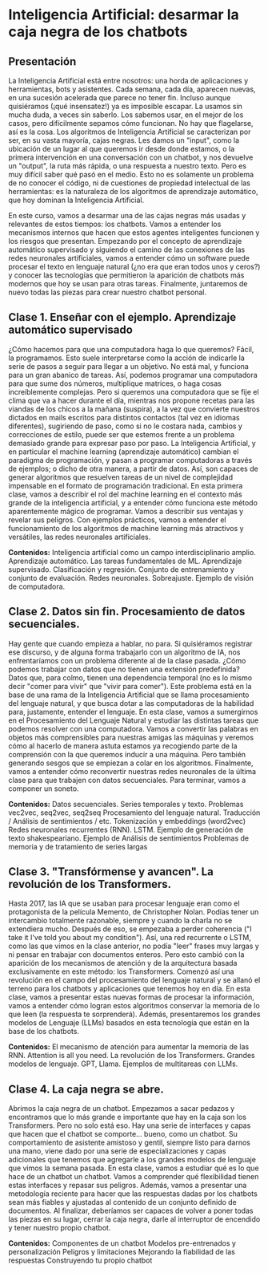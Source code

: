 # Inteligencia Artificial: desarmar la caja negra de los chatbots

## Presentación
La Inteligencia Artificial está entre nosotros: una horda de aplicaciones y herramientas, bots y asistentes. Cada semana, cada día, aparecen nuevas, en una sucesión acelerada que parece no tener fin. Incluso aunque quisiéramos (¡qué insensatez!) ya es imposible escapar. 
La usamos sin mucha duda, a veces sin saberlo. Los sabemos usar, en el mejor de los casos, pero difícilmente sepamos cómo funcionan. No hay que flagelarse, así es la cosa. Los algoritmos de Inteligencia Artificial se caracterizan por ser, en su vasta mayoría, cajas negras. Les damos un "input", como la ubicación de un lugar al que queremos ir desde donde estamos, o la primera intervención en una conversación con un chatbot, y nos devuelve un "output", la ruta más rápida, o una respuesta a nuestro texto. Pero es muy difícil saber qué pasó en el medio. Esto no es solamente un problema de no conocer el código, ni de cuestiones de propiedad intelectual de las herramientas: es la naturaleza de los algoritmos de aprendizaje automático, que hoy dominan la Inteligencia Artificial.

En este curso, vamos a desarmar una de las cajas negras más usadas y relevantes de estos tiempos: los chatbots. Vamos a entender los mecanismos internos que hacen que estos agentes inteligentes funcionen y los riesgos que presentan. Empezando por el concepto de aprendizaje automático supervisado y siguiendo el camino de las conexiones de las redes neuronales artificiales, vamos a entender cómo un software puede procesar el texto en lenguaje natural (¿no era que eran todos unos y ceros?) y conocer las tecnologías que permitieron la aparición de chatbots más modernos que hoy se usan para otras tareas. Finalmente, juntaremos de nuevo todas las piezas para crear nuestro chatbot personal.

## Clase 1. Enseñar con el ejemplo. Aprendizaje automático supervisado
¿Cómo hacemos para que una computadora haga lo que queremos? Fácil, la programamos. Esto suele interpretarse como la acción de indicarle la serie de pasos a seguir para llegar a un objetivo. No está mal, y funciona para un gran abanico de tareas. Así, podemos programar una computadora para que sume dos números, multiplique matrices, o haga cosas increíblemente complejas. Pero si queremos una computadora que se fije el clima que va a hacer durante el día, mientras nos propone recetas para las viandas de los chicos a la mañana (suspira), a la vez que convierte nuestros dictados en mails escritos para distintos contactos (tal vez en idiomas diferentes), sugiriendo de paso, como si no le costara nada, cambios y correcciones de estilo, puede ser que estemos frente a un problema demasiado grande para expresar paso por paso. La Inteligencia Artificial, y en particular el machine learning (aprendizaje automático) cambian el paradigma de programación, y pasan a programar computadoras a través de ejemplos; o dicho de otra manera, a partir de datos. Así, son capaces de generar algoritmos que resuelven tareas de un nivel de complejidad impensable en el formato de programación tradicional.
En esta primera clase, vamos a describir el rol del machine learning en el contexto más grande de la inteligencia artificial, y a entender cómo funciona este método aparentemente mágico de programar. Vamos a describir sus ventajas y revelar sus peligros. Con ejemplos prácticos, vamos a entender el funcionamiento de los algoritmos de machine learning más atractivos y versátiles, las redes neuronales artificiales.

**Contenidos:**
Inteligencia artificial como un campo interdisciplinario amplio.
Aprendizaje automático. Las tareas fundamentales de ML. 
Aprendizaje supervisado. Clasificación y regresión.
Conjunto de entrenamiento y conjunto de evaluación.
Redes neuronales.
Sobreajuste.
Ejemplo de visión de computadora.

## Clase 2. Datos sin fin. Procesamiento de datos secuenciales.
Hay gente que cuando empieza a hablar, no para. Si quisiéramos registrar ese discurso, y de alguna forma trabajarlo con un algoritmo de IA, nos enfrentaríamos con un problema diferente al de la clase pasada. ¿Cómo podemos trabajar con datos que no tienen una extensión predefinida? Datos que, para colmo, tienen una dependencia temporal (no es lo mismo decir "comer para vivir" que "vivir para comer"). Este problema está en la base de una rama de la Inteligencia Artificial que se llama procesamiento del lenguaje natural, y que busca dotar a las computadoras de la habilidad para, justamente, entender el lenguaje.
En esta clase, vamos a sumergirnos en el Procesamiento del Lenguaje Natural y estudiar las distintas tareas que podemos resolver con una computadora. Vamos a  convertir las palabras en objetos más comprensibles para nuestras amigas las máquinas y veremos cómo al hacerlo de manera astuta estamos ya recogiendo parte de la comprensión con la que queremos inducir a una máquina.  Pero también generando sesgos que se empiezan a colar en los algoritmos. Finalmente, vamos a entender cómo reconvertir nuestras redes neuronales de la última clase para que trabajen con datos secuenciales. Para terminar, vamos a componer un soneto. 

**Contenidos:**
Datos secuenciales. Series temporales y texto. Problemas vec2vec, seq2vec, seq2seq
Procesamiento del lenguaje natural. Traducción / Análisis de sentimientos / etc.
Tokenización y embeddings (word2vec)
Redes neuronales recurrentes (RNN). LSTM.
Ejemplo de generación de texto shakespeariano.
Ejemplo de Análisis de sentimientos
Problemas de memoria y de tratamiento de series largas

## Clase 3. "Transfórmense y avancen". La revolución de los Transformers.
Hasta 2017, las IA que se usaban para procesar lenguaje eran como el protagonista de la película Memento, de Christopher Nolan. Podías tener un intercambio totalmente razonable, siempre y cuando la charla no se extendiera mucho. Después de eso, se empezaba a perder coherencia ("I take it I've told you about my condition"). Así, una red recurrente o LSTM, como las que vimos en la clase anterior, no podía "leer" frases muy largas y ni pensar en trabajar con documentos enteros. Pero esto cambió con la aparición de los mecanismos de atención y de la arquitectura basada exclusivamente en este método: los Transformers. Comenzó así una revolución en el campo del procesamiento del lenguaje natural y se allanó el terreno para los chatbots y aplicaciones que tenemos hoy en día.
En esta clase, vamos a presentar estas nuevas formas de procesar la información, vamos a entender cómo logran estos algoritmos conservar la memoria de lo que leen (la respuesta te sorprenderá). Además, presentaremos los grandes modelos de Lenguaje (LLMs) basados en esta tecnología que están en la base de los chatbots.

**Contenidos:**
El mecanismo de atención para aumentar la memoria de las RNN.
Attention is all you need. La revolución de los Transformers.
Grandes modelos de lenguaje. GPT, Llama. 
Ejemplos de multitareas con LLMs.

## Clase 4. La caja negra se abre.
Abrimos la caja negra de un chatbot. Empezamos a sacar pedazos y encontramos que lo más grande e importante que hay en la caja son los Transformers. Pero no solo está eso. Hay una serie de interfaces y capas que hacen que el chatbot se comporte… bueno, como un chatbot. Su comportamiento de asistente amistoso y gentil, siempre listo para darnos una mano, viene dado por una serie de especializaciones y capas adicionales que tenemos que agregarle a los grandes modelos de lenguaje que vimos la semana pasada.
En esta clase, vamos a estudiar qué es lo que hace de un chatbot un chatbot. Vamos a comprender qué flexibilidad tienen estas interfaces y repasar sus peligros. Además, vamos a presentar una metodología reciente para hacer que las respuestas dadas por los chatbots sean más fiables y ajustadas al contenido de un conjunto definido de documentos. 
Al finalizar, deberíamos ser capaces de volver a poner todas las piezas en su lugar, cerrar la caja negra, darle al interruptor de encendido y tener nuestro propio chatbot.

**Contenidos:**
Componentes de un chatbot
Modelos pre-entrenados y personalización
Peligros y limitaciones
Mejorando la fiabilidad de las respuestas
Construyendo tu propio chatbot
